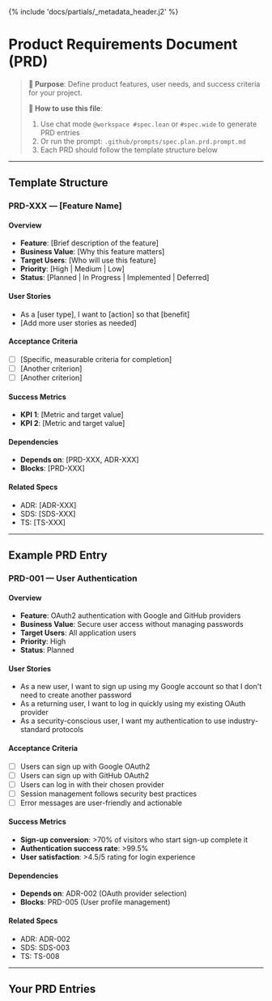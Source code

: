 {% include 'docs/partials/_metadata_header.j2' %}

<!--
thread: {{ project_slug }}
matrix_ids: []
project: {{ project_name }}
date: {{ year }}
-->

# Product Requirements Document (PRD)

> **🎯 Purpose**: Define product features, user needs, and success criteria for your project.
>
> **📝 How to use this file**:
>
> 1. Use chat mode `@workspace #spec.lean` or `#spec.wide` to generate PRD entries
> 2. Or run the prompt: `.github/prompts/spec.plan.prd.prompt.md`
> 3. Each PRD should follow the template structure below

---

## Template Structure

### PRD-XXX — [Feature Name]

#### Overview

-   **Feature**: [Brief description of the feature]
-   **Business Value**: [Why this feature matters]
-   **Target Users**: [Who will use this feature]
-   **Priority**: [High | Medium | Low]
-   **Status**: [Planned | In Progress | Implemented | Deferred]

#### User Stories

-   As a [user type], I want to [action] so that [benefit]
-   [Add more user stories as needed]

#### Acceptance Criteria

-   [ ] [Specific, measurable criteria for completion]
-   [ ] [Another criterion]
-   [ ] [Another criterion]

#### Success Metrics

-   **KPI 1**: [Metric and target value]
-   **KPI 2**: [Metric and target value]

#### Dependencies

-   **Depends on**: [PRD-XXX, ADR-XXX]
-   **Blocks**: [PRD-XXX]

#### Related Specs

-   ADR: [ADR-XXX]
-   SDS: [SDS-XXX]
-   TS: [TS-XXX]

---

## Example PRD Entry

### PRD-001 — User Authentication

#### Overview

-   **Feature**: OAuth2 authentication with Google and GitHub providers
-   **Business Value**: Secure user access without managing passwords
-   **Target Users**: All application users
-   **Priority**: High
-   **Status**: Planned

#### User Stories

-   As a new user, I want to sign up using my Google account so that I don't need to create another password
-   As a returning user, I want to log in quickly using my existing OAuth provider
-   As a security-conscious user, I want my authentication to use industry-standard protocols

#### Acceptance Criteria

-   [ ] Users can sign up with Google OAuth2
-   [ ] Users can sign up with GitHub OAuth2
-   [ ] Users can log in with their chosen provider
-   [ ] Session management follows security best practices
-   [ ] Error messages are user-friendly and actionable

#### Success Metrics

-   **Sign-up conversion**: >70% of visitors who start sign-up complete it
-   **Authentication success rate**: >99.5%
-   **User satisfaction**: >4.5/5 rating for login experience

#### Dependencies

-   **Depends on**: ADR-002 (OAuth provider selection)
-   **Blocks**: PRD-005 (User profile management)

#### Related Specs

-   ADR: ADR-002
-   SDS: SDS-003
-   TS: TS-008

---

## Your PRD Entries

<!-- Add your PRD entries below this line -->
<!-- Use the chat modes or prompts mentioned above to generate well-structured PRDs -->
